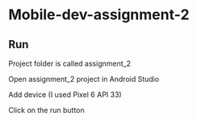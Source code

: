 # Mobile-dev-assignment-2

## Run
Project folder is called assignment_2

Open assignment_2 project in Android Studio

Add device (I used Pixel 6 API 33)

Click on the run button